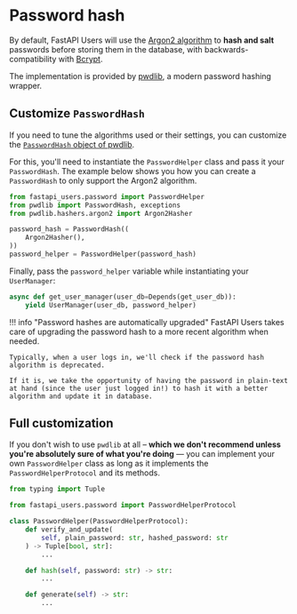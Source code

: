 # Password hash

By default, FastAPI Users will use the [Argon2 algorithm](https://en.wikipedia.org/wiki/Argon2) to **hash and salt** passwords before storing them in the database, with backwards-compatibility with [Bcrypt](https://en.wikipedia.org/wiki/Bcrypt).

The implementation is provided by [pwdlib](https://github.com/frankie567/pwdlib), a modern password hashing wrapper.

## Customize `PasswordHash`

If you need to tune the algorithms used or their settings, you can customize the [`PasswordHash` object of pwdlib](https://frankie567.github.io/pwdlib/reference/pwdlib/#pwdlib.PasswordHash).

For this, you'll need to instantiate the `PasswordHelper` class and pass it your `PasswordHash`. The example below shows you how you can create a `PasswordHash` to only support the Argon2 algorithm.

```py
from fastapi_users.password import PasswordHelper
from pwdlib import PasswordHash, exceptions
from pwdlib.hashers.argon2 import Argon2Hasher

password_hash = PasswordHash((
    Argon2Hasher(),
))
password_helper = PasswordHelper(password_hash)
```

Finally, pass the `password_helper` variable while instantiating your `UserManager`:

```py
async def get_user_manager(user_db=Depends(get_user_db)):
    yield UserManager(user_db, password_helper)
```

!!! info "Password hashes are automatically upgraded"
    FastAPI Users takes care of upgrading the password hash to a more recent algorithm when needed.

    Typically, when a user logs in, we'll check if the password hash algorithm is deprecated.

    If it is, we take the opportunity of having the password in plain-text at hand (since the user just logged in!) to hash it with a better algorithm and update it in database.

## Full customization

If you don't wish to use `pwdlib` at all – **which we don't recommend unless you're absolutely sure of what you're doing** — you can implement your own `PasswordHelper` class as long as it implements the `PasswordHelperProtocol` and its methods.

```py
from typing import Tuple

from fastapi_users.password import PasswordHelperProtocol

class PasswordHelper(PasswordHelperProtocol):
    def verify_and_update(
        self, plain_password: str, hashed_password: str
    ) -> Tuple[bool, str]:
        ...

    def hash(self, password: str) -> str:
        ...

    def generate(self) -> str:
        ...
```
